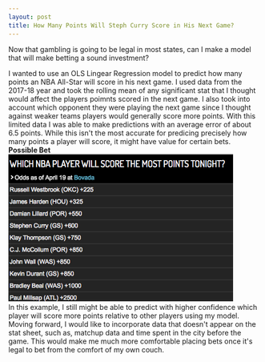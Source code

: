 ```yaml
---
layout: post
title: How Many Points Will Steph Curry Score in His Next Game?
---
```

Now that gambling is going to be legal in most states, can I make a model that will make betting a sound investment?<br/>

I wanted to use an OLS Lingear Regression model to predict how many points an NBA All-Star will score in his next game.
I used data from the 2017-18 year and took the rolling mean of any significant stat that I thought would affect the players poimnts
scored in the next game. I also took into account which opponent they were playing the next game since I thought against weaker teams
players would generally score more points. With this limited data I was able to make predictions with an average error of about 6.5 points.
While this isn't the most accurate for predicing precisely how many points a player will score, it might have value for certain bets.</br>
**Possible Bet** <br/>
![Alt](https://github.com/kevinlin994/kevinlin994.github.io/blob/master/images/examplebet.png "Example Bet")
<br/>
In this example, I still might be able to predict with higher confidence which player will score more points relative to other players using my model.
<br/>
Moving forward, I would like to incorporate data that doesn't appear on the stat sheet, such as, matchup data and time spent in the city before the game.
This would make me much more comfortable placing bets once it's legal to bet from the comfort of my own couch.
